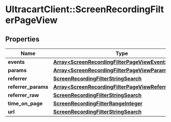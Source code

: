 # UltracartClient::ScreenRecordingFilterPageView

## Properties
Name | Type | Description | Notes
------------ | ------------- | ------------- | -------------
**events** | [**Array&lt;ScreenRecordingFilterPageViewEvent&gt;**](ScreenRecordingFilterPageViewEvent.md) |  | [optional] 
**params** | [**Array&lt;ScreenRecordingFilterPageViewParam&gt;**](ScreenRecordingFilterPageViewParam.md) |  | [optional] 
**referrer** | [**ScreenRecordingFilterStringSearch**](ScreenRecordingFilterStringSearch.md) |  | [optional] 
**referrer_params** | [**Array&lt;ScreenRecordingFilterPageViewReferrerParam&gt;**](ScreenRecordingFilterPageViewReferrerParam.md) |  | [optional] 
**referrer_raw** | [**ScreenRecordingFilterStringSearch**](ScreenRecordingFilterStringSearch.md) |  | [optional] 
**time_on_page** | [**ScreenRecordingFilterRangeInteger**](ScreenRecordingFilterRangeInteger.md) |  | [optional] 
**url** | [**ScreenRecordingFilterStringSearch**](ScreenRecordingFilterStringSearch.md) |  | [optional] 


